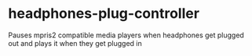 # headphones-plug-controller
Pauses mpris2 compatible media players when headphones get plugged out and plays it when they get plugged in 
